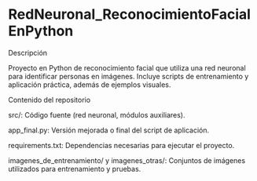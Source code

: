 # RedNeuronal_ReconocimientoFacialEnPython
Descripción

Proyecto en Python de reconocimiento facial que utiliza una red neuronal para identificar personas en imágenes. Incluye scripts de entrenamiento y aplicación práctica, además de ejemplos visuales.

Contenido del repositorio

src/: Código fuente (red neuronal, módulos auxiliares).

app_final.py: Versión mejorada o final del script de aplicación.

requirements.txt: Dependencias necesarias para ejecutar el proyecto.

imagenes_de_entrenamiento/ y imagenes_otras/: Conjuntos de imágenes utilizados para entrenamiento y pruebas.

